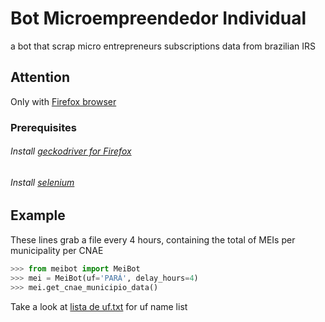 # Bot Microempreendedor Individual
a bot that scrap micro entrepreneurs subscriptions data from brazilian IRS

## Attention

Only with [Firefox browser](https://www.mozilla.org/en-US/firefox/new/)

### Prerequisites

######  Install [geckodriver for Firefox](https://github.com/mozilla/geckodriver/releases)
###### Install [selenium](https://selenium-python.readthedocs.io/installation.html)

## Example

These lines grab a file every 4 hours, containing the total of MEIs per municipality per CNAE

```python
>>> from meibot import MeiBot
>>> mei = MeiBot(uf='PARÁ', delay_hours=4)
>>> mei.get_cnae_municipio_data()
```

Take a look at [lista de uf.txt](https://github.com/bernarducs/mei/blob/master/lista%20de%20uf.txt) for uf name list
